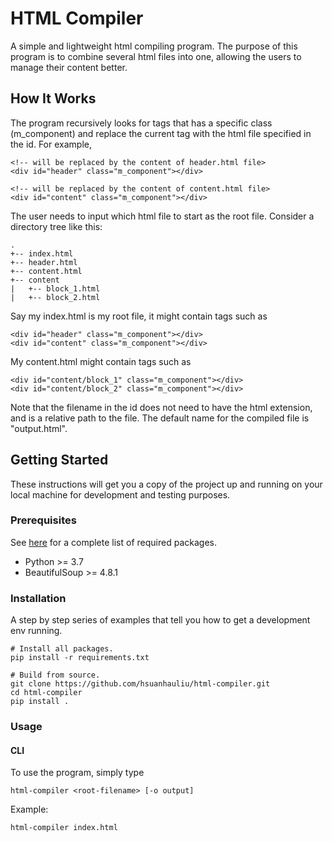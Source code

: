 # HTML Compiler

A simple and lightweight html compiling program. The purpose of this program is to combine several html files into one, allowing the users to manage their content better.

## How It Works
The program recursively looks for tags that has a specific class (m_component) and replace the current tag with the html file specified in the id.
For example,

```
<!-- will be replaced by the content of header.html file>
<div id="header" class="m_component"></div>

<!-- will be replaced by the content of content.html file>
<div id="content" class="m_component"></div>
```

The user needs to input which html file to start as the root file. Consider a directory tree like this:

```
.
+-- index.html
+-- header.html
+-- content.html
+-- content
|   +-- block_1.html
|   +-- block_2.html
```

Say my index.html is my root file, it might contain tags such as

```
<div id="header" class="m_component"></div>
<div id="content" class="m_component"></div>
```

My content.html might contain tags such as

```
<div id="content/block_1" class="m_component"></div>
<div id="content/block_2" class="m_component"></div>
```

Note that the filename in the id does not need to have the html extension, and is a relative path to the file. The default name for the compiled file is "output.html".

## Getting Started

These instructions will get you a copy of the project up and running on your local machine for development and testing purposes.

### Prerequisites

See [here](requirements.txt) for a complete list of required packages.
- Python >= 3.7
- BeautifulSoup >= 4.8.1


### Installation

A step by step series of examples that tell you how to get a development env running.

```
# Install all packages.
pip install -r requirements.txt

# Build from source.
git clone https://github.com/hsuanhauliu/html-compiler.git
cd html-compiler
pip install .
```

### Usage

#### CLI

To use the program, simply type

```
html-compiler <root-filename> [-o output]
```

Example:
```
html-compiler index.html
```
